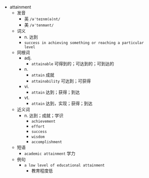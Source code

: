 - attainment
  - 发音
    - 英 `/ə'teɪnm(ə)nt/`
    - 美 `/ə'tenmənt/`
  - 词义
    - n. 达到
    - `success in achieving something or reaching a particular level`
  - 同根词
    - adj.
      - `attainable` 可得到的；可达到的；可到达的
    - n.
      - `attain` 成就
      - `attainability` 可达到；可获得
    - vi.
      - `attain` 达到；获得；到达
    - vt.
      - `attain` 达到，实现；获得；到达
  - 近义词
    - n. 达到；成就；学识
      - `achievement`
      - `effort`
      - `success`
      - `wisdom`
      - `accomplishment`
  - 短语
    - `academic attainment` 学力 
  - 例句
    - `a low level of educational attainment`
      - 教育程度低

